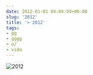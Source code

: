 ```yaml
---  
date: 2012-01-01 04:04:59+00:00  
slug: '2012'  
title: '> 2012'  
tags:  
- gg  
- gggg  
- o/  
- vida  
---  
```

  
![2012](http://i.imgur.com/EsRK9.jpg)  
